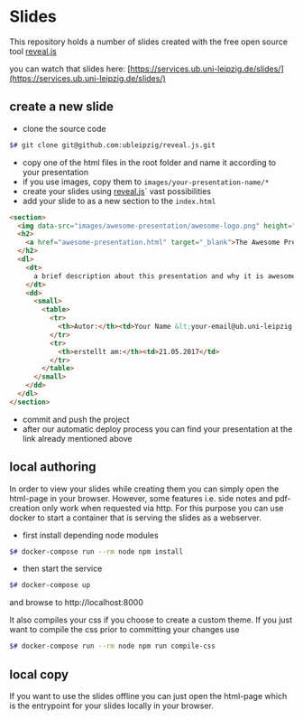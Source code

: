 # Slides

This repository holds a number of slides created with the free open source tool [reveal.js](https://github.com/hakimel/reveal.js)

you can watch that slides here: [https://services.ub.uni-leipzig.de/slides/](https://services.ub.uni-leipzig.de/slides/)

## create a new slide

* clone the source code
```bash
$# git clone git@github.com:ubleipzig/reveal.js.git
```
* copy one of the html files in the root folder and name it according to your presentation
* if you use images, copy them to `images/your-presentation-name/*`
* create your slides using [reveal.js](https://github.com/hakimel/reveal.js)` vast possibilities
* add your slide to as a new section to the `index.html`
```html
<section>
  <img data-src="images/awesome-presentation/awesome-logo.png" height="200px">
  <h2>
    <a href="awesome-presentation.html" target="_blank">The Awesome Presentation</a>
  </h2>
  <dl>
    <dt>
      a brief description about this presentation and why it is awesome.
    </dt>
    <dd>
      <small>
        <table>
          <tr>
            <th>Autor:</th><td>Your Name &lt;your-email@ub.uni-leipzig.de&gt;</td>
          </tr>
          <tr>
            <th>erstellt am:</th><td>21.05.2017</td>
          </tr>
        </table>
      </small>
    </dd>
  </dl>
</section>
```
* commit and push the project
* after our automatic deploy process you can find your presentation at the link already mentioned above

## local authoring
In order to view your slides while creating them you can simply open the html-page in your browser.
However, some features i.e. side notes and pdf-creation only work when requested via http. For this
purpose you can use docker to start a container that is serving the slides as a webserver.

* first install depending node modules
```bash
$# docker-compose run --rm node npm install
```
* then start the service
```bash
$# docker-compose up
```
and browse to http://localhost:8000

It also compiles your css if you choose to create a custom theme. If you just want to compile the css
prior to committing your changes use

```bash
$# docker-compose run --rm node npm run compile-css
```

## local copy
If you want to use the slides offline you can just open the html-page which is the entrypoint for your slides
locally in your browser.